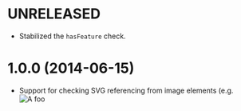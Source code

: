 # UNRELEASED

  * Stabilized the `hasFeature` check.

# 1.0.0 (2014-06-15)

  * Support for checking SVG referencing from image elements (e.g. <img src="foo.svg" alt="A foo">

